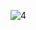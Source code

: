 ![4](https://github.com/mberatkaya/card-matching-game/assets/111372192/4041f644-95d5-49d9-8b61-f6a33ebce3fb)
